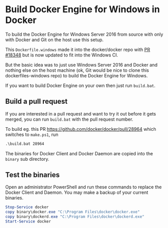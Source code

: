 # Build Docker Engine for Windows in Docker

To build the Docker Engine for Windows Server 2016 from source with only
with Docker and Git on the host use this setup.

This `Dockerfile.windows` made it into the docker/docker repo with [PR #18348](https://github.com/docker/docker/pull/18348) but is now
updated to fit into the Windows CI.

But the basic idea was to just use Windows Server 2016 and Docker and nothing else on the
host machine  (ok, Git would be nice to clone this dockerfiles-windows repo) to
build the Docker Engine for Windows.

If you want to build Docker Engine on your own then just run `build.bat`.

## Build a pull request

If you are interested in a pull request and want to try it out before
it gets merged, you can run `build.bat` with the pull request number.

To build eg. this PR https://github.com/docker/docker/pull/28964 which switches
to `make.ps1`, run

```cmd
.\build.bat 28964
```

The binaries for Docker Client and Docker Daemon are copied into the `binary` sub directory.

## Test the binaries

Open an administrator PowerShell and run these commands to replace the Docker Client and Daemon. You may make a backup of your current binaries.

```powershell
Stop-Service docker
copy binary\docker.exe "C:\Program Files\docker\docker.exe"
copy binary\dockerd.exe "C:\Program Files\docker\dockerd.exe"
Start-Service docker
```
